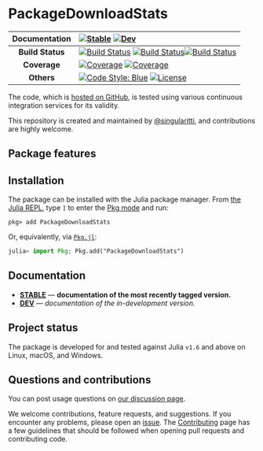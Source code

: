 # PackageDownloadStats

| **Documentation** | [![Stable](https://img.shields.io/badge/docs-stable-blue.svg)](https://singularitti.github.io/PackageDownloadStats.jl/stable/) [![Dev](https://img.shields.io/badge/docs-dev-blue.svg)](https://singularitti.github.io/PackageDownloadStats.jl/dev/)                                                                                                                                                                                                                                                                                                 |
| :---------------: | :------------------------------------------------------------------------------------------------------------------------------------------------------------------------------------------------------------------------------------------------------------------------------------------------------------------------------------------------------------------------------------------------------------------------------------------------------------------------------------------------------------------------- |
| **Build Status**  | [![Build Status](https://github.com/singularitti/PackageDownloadStats.jl/actions/workflows/CI.yml/badge.svg?branch=main)](https://github.com/singularitti/PackageDownloadStats.jl/actions/workflows/CI.yml?query=branch%3Amain) [![Build Status](https://ci.appveyor.com/api/projects/status/github/singularitti/PackageDownloadStats.jl?svg=true)](https://ci.appveyor.com/project/singularitti/PackageDownloadStats-jl)[![Build Status](https://api.cirrus-ci.com/github/singularitti/PackageDownloadStats.jl.svg)](https://cirrus-ci.com/github/singularitti/PackageDownloadStats.jl) |
|   **Coverage**    | [![Coverage](https://github.com/singularitti/PackageDownloadStats.jl/badges/main/coverage.svg)](https://github.com/singularitti/PackageDownloadStats.jl/commits/main) [![Coverage](https://codecov.io/gh/singularitti/PackageDownloadStats.jl/branch/main/graph/badge.svg)](https://codecov.io/gh/singularitti/PackageDownloadStats.jl)                                                                                                                                                                                                                |
|    **Others**     | [![Code Style: Blue](https://img.shields.io/badge/code%20style-blue-4495d1.svg)](https://github.com/invenia/BlueStyle) [![License](https://img.shields.io/github/license/singularitti/PackageDownloadStats.jl)](https://github.com/singularitti/PackageDownloadStats.jl/blob/main/LICENSE)                                                                                                                                                                                                                                                   |

The code, which is [hosted on GitHub](https://github.com/singularitti/PackageDownloadStats.jl), is tested
using various continuous integration services for its validity.

This repository is created and maintained by
[@singularitti](https://github.com/singularitti), and contributions are highly welcome.

## Package features



## Installation

The package can be installed with the Julia package manager.
From [the Julia REPL](https://docs.julialang.org/en/v1/stdlib/REPL/), type `]` to enter
the [Pkg mode](https://docs.julialang.org/en/v1/stdlib/REPL/#Pkg-mode) and run:

```julia-repl
pkg> add PackageDownloadStats
```

Or, equivalently, via [`Pkg.jl`](https://pkgdocs.julialang.org/v1/):

```julia
julia> import Pkg; Pkg.add("PackageDownloadStats")
```

## Documentation

- [**STABLE**](https://singularitti.github.io/PackageDownloadStats.jl/stable/) — **documentation of the most recently tagged version.**
- [**DEV**](https://singularitti.github.io/PackageDownloadStats.jl/dev/) — _documentation of the in-development version._

## Project status

The package is developed for and tested against Julia `v1.6` and above on Linux, macOS, and
Windows.

## Questions and contributions

You can post usage questions on
[our discussion page](https://github.com/singularitti/PackageDownloadStats.jl/discussions).

We welcome contributions, feature requests, and suggestions. If you encounter any problems,
please open an [issue](https://github.com/singularitti/PackageDownloadStats.jl/issues).
The [Contributing](@ref) page has
a few guidelines that should be followed when opening pull requests and contributing code.
